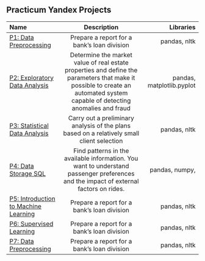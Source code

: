 ## Practicum Yandex Projects 

| Name | Description | Libraries |
| :---         |     :---:      |          ---: |
|  [P1: Data Preprocessing](Yandex/P1_Data_Preprocessing.ipynb) | Prepare a report for a bank’s loan division  | pandas, nltk   |
| [P2: Exploratory Data Analysis](Yandex/P2_EDA.ipynb)  | Determine the market value of real estate properties and define the parameters  that make it possible to create an automated system capable of detecting anomalies and fraud| pandas, matplotlib.pyplot  |
|  [P3: Statistical Data Analysis](Yandex/P3_Statistical_Data_Analysis.ipynb) | Carry out a preliminary analysis of the plans based on a relatively small client selection| pandas, nltk   |
|  [P4: Data Storage SQL](Yandex/P1_Data_storage_SQL.ipynb) | Find patterns in the available information. You want to understand passenger preferences and the impact of external factors on rides.  | pandas, numpy,   |
|  [P5: Introduction to Machine Learning](Yandex/P1_Data_Preprocessing.ipynb) | Prepare a report for a bank’s loan division  | pandas, nltk   |
|  [P6: Supervised Learning](Yandex/P6.ipynb) | Prepare a report for a bank’s loan division  | pandas, nltk   |
|  [P7: Data Preprocessing](Yandex/P1_Data_Preprocessing.ipynb) | Prepare a report for a bank’s loan division  | pandas, nltk   |
